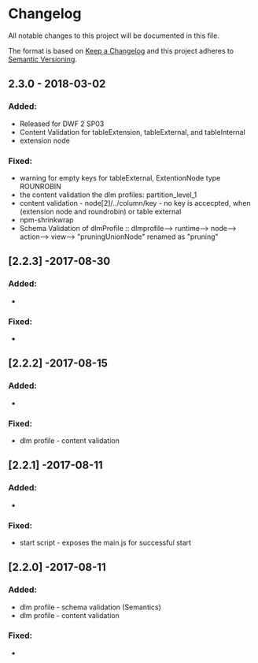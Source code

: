 # Changelog
All notable changes to this project will be documented in this file.

The format is based on [Keep a Changelog](http://keepachangelog.com/en/1.0.0/)
and this project adheres to [Semantic Versioning](http://semver.org/spec/v2.0.0.html).

## 2.3.0 - 2018-03-02
### Added:
- Released for DWF 2 SP03
- Content Validation for tableExtension, tableExternal, and tableInternal
- extension node

### Fixed:
- warning for empty keys for tableExternal, ExtentionNode type ROUNROBIN
- the content validation the dlm profiles: partition_level_1
- content validation - node[2]/../column/key - no key is accecpted, when (extension node and roundrobin) or table external
- npm-shrinkwrap
- Schema Validation of dlmProfile :: dlmprofile--> runtime--> node--> action--> view--> "pruningUnionNode" renamed as "pruning"

## [2.2.3] -2017-08-30
### Added:
-

### Fixed:
-

## [2.2.2] -2017-08-15

### Added:
-

### Fixed:
- dlm profile - content validation

## [2.2.1] -2017-08-11

### Added:
-

### Fixed:
- start script - exposes the main.js for successful start

## [2.2.0] -2017-08-11

### Added:
- dlm profile - schema validation (Semantics)
- dlm profile - content validation

### Fixed:
-
